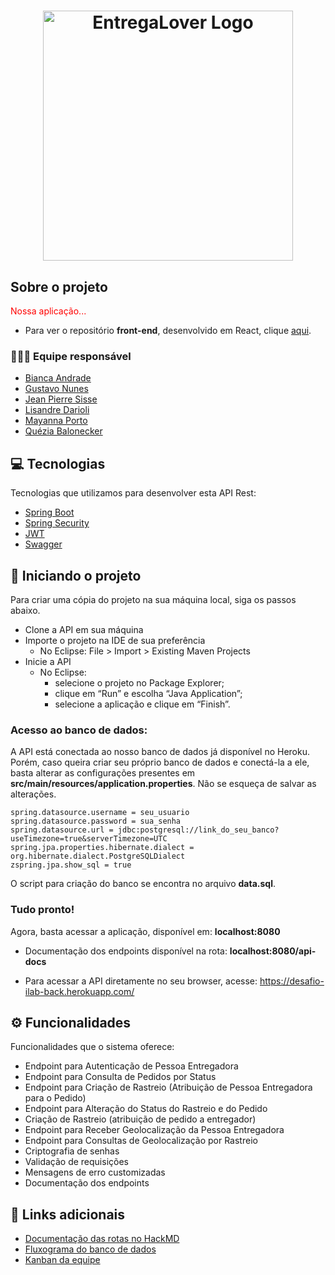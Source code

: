 <h1 align="center">
  <img src="https://i.imgur.com/sAvv5kW.png" title="EntregaLover Logo" width="400" />
</h1>

## Sobre o projeto

<p style="color: red;">Nossa aplicação...</p>

+ Para ver o repositório **front-end**, desenvolvido em React, clique [aqui](https://github.com/gustavopnunes/desafio-ilab-front).</br>

### 👩🏽‍💻 Equipe responsável
- [Bianca Andrade](https://github.com/biancaandradee)
- [Gustavo Nunes](https://github.com/gustavopnunes)
- [Jean Pierre Sisse](https://github.com/JeanSisse)
- [Lisandre Darioli](https://github.com/lisdrl)
- [Mayanna Porto](https://github.com/mayannap)
- [Quézia Balonecker](https://github.com/queziabalonecker)

## 💻 Tecnologias

Tecnologias que utilizamos para desenvolver esta API Rest:

- [Spring Boot](https://spring.io/projects/spring-boot)
- [Spring Security](https://spring.io/projects/spring-security)
- [JWT](https://jwt.io/)
- [Swagger](https://swagger.io/)

## 🏁 Iniciando o projeto

Para criar uma cópia do projeto na sua máquina local, siga os passos abaixo.

- Clone a API em sua máquina
- Importe o projeto na IDE de sua preferência
    - No Eclipse: File > Import > Existing Maven Projects
- Inicie a API
    - No Eclipse: 
		- selecione o projeto no Package Explorer;
		- clique em “Run” e escolha “Java Application”;
		- selecione a aplicação e clique em “Finish”.

### Acesso ao banco de dados:

A API está conectada ao nosso banco de dados já disponível no Heroku. Porém, caso queira criar seu próprio banco de dados e conectá-la a ele, basta alterar as configurações presentes em **src/main/resources/application.properties**. Não se esqueça de salvar as alterações.

```
spring.datasource.username = seu_usuario
spring.datasource.password = sua_senha
spring.datasource.url = jdbc:postgresql://link_do_seu_banco?useTimezone=true&serverTimezone=UTC
spring.jpa.properties.hibernate.dialect = org.hibernate.dialect.PostgreSQLDialect
zspring.jpa.show_sql = true
```

O script para criação do banco se encontra no arquivo **data.sql**.

### Tudo pronto!

Agora, basta acessar a aplicação, disponível em: **localhost:8080**

+ Documentação dos endpoints disponível na rota:
**localhost:8080/api-docs**

+ Para acessar a API diretamente no seu browser, acesse: 
https://desafio-ilab-back.herokuapp.com/

## ⚙️ Funcionalidades
Funcionalidades que o sistema oferece:

- Endpoint para Autenticação de Pessoa Entregadora
- Endpoint para Consulta de Pedidos por Status
- Endpoint para Criação de Rastreio (Atribuição de Pessoa Entregadora para o Pedido)
- Endpoint para Alteração do Status do Rastreio e do Pedido
- Criação de Rastreio (atribuição de pedido a entregador)
- Endpoint para Receber Geolocalização da Pessoa Entregadora
- Endpoint para Consultas de Geolocalização por Rastreio
- Criptografia de senhas
- Validação de requisições
- Mensagens de erro customizadas
- Documentação dos endpoints

## 🔗 Links adicionais
- [Documentação das rotas no HackMD](https://hackmd.io/@xl8qmYgnSKeiH6rfFoNXSQ/SkGsq8UGc)
- [Fluxograma do banco de dados](https://drive.google.com/file/d/1STahipbU4bt0wiyP_wrGrMDDNsKsWCzJ/view?usp=sharing)
- [Kanban da equipe](https://sharing.clickup.com/31041916/b/h/xkabw-103/afe7965c2387ca4)
